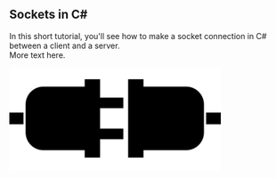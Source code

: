 ﻿## Sockets in C#
In this short tutorial, you'll see how to make a socket connection in C# between a client and a server.  
More text here.  


![socket](Socket.png)